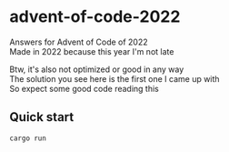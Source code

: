 # advent-of-code-2022
Answers for Advent of Code of 2022<br>
Made in 2022 because this year I'm not late

Btw, it's also not optimized or good in any way<br>
The solution you see here is the first one I came up with<br>
So expect some good code reading this<br>

## Quick start
```console
cargo run
```
